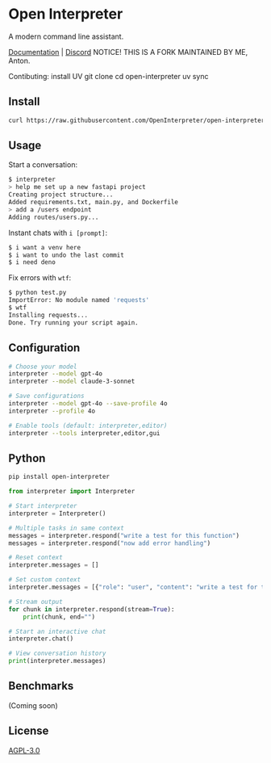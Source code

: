 # Open Interpreter

A modern command line assistant.

[Documentation](https://docs.openinterpreter.com/) | [Discord](https://discord.gg/Hvz9Axh84z)
NOTICE!
THIS IS A FORK MAINTAINED BY ME, Anton.

Contibuting:
install UV
git clone 
cd open-interpreter
uv sync

## Install

```bash
curl https://raw.githubusercontent.com/OpenInterpreter/open-interpreter/refs/heads/development/installers/new-installer.sh | sh
```

## Usage

Start a conversation:
```bash
$ interpreter
> help me set up a new fastapi project
Creating project structure...
Added requirements.txt, main.py, and Dockerfile
> add a /users endpoint
Adding routes/users.py...
```

Instant chats with `i [prompt]`:
```bash
$ i want a venv here
$ i want to undo the last commit
$ i need deno
```

Fix errors with `wtf`:
```bash
$ python test.py
ImportError: No module named 'requests'
$ wtf
Installing requests...
Done. Try running your script again.
```

## Configuration

```bash
# Choose your model
interpreter --model gpt-4o
interpreter --model claude-3-sonnet

# Save configurations
interpreter --model gpt-4o --save-profile 4o
interpreter --profile 4o

# Enable tools (default: interpreter,editor)
interpreter --tools interpreter,editor,gui
```

## Python

```bash
pip install open-interpreter
```

```python
from interpreter import Interpreter

# Start interpreter
interpreter = Interpreter()

# Multiple tasks in same context
messages = interpreter.respond("write a test for this function")
messages = interpreter.respond("now add error handling")

# Reset context
interpreter.messages = []

# Set custom context
interpreter.messages = [{"role": "user", "content": "write a test for this function"}]

# Stream output
for chunk in interpreter.respond(stream=True):
    print(chunk, end="")

# Start an interactive chat
interpreter.chat()

# View conversation history
print(interpreter.messages)
```

## Benchmarks

(Coming soon)

## License

[AGPL-3.0](LICENSE)